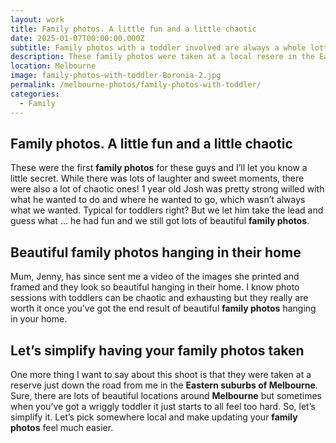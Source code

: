 ```yaml
---
layout: work
title: Family photos. A little fun and a little chaotic
date: 2025-01-07T00:00:00.000Z
subtitle: Family photos with a toddler involved are always a whole lotta' fun with a whole lotta' chaos
description: These family photos were taken at a local resere in the Eastern suburbs of Melbourne, capturing the very first family photos for this family
location: Melbourne
image: family-photos-with-toddler-Boronia-2.jpg
permalink: /melbourne-photos/family-photos-with-toddler/
categories:
  - Family
---
```


## Family photos. A little fun and a little chaotic

These were the first **family photos** for these guys and I’ll let you know a little secret. While there was lots of laughter and sweet moments, there were also a lot of chaotic ones! 1 year old Josh was pretty strong willed with what he wanted to do and where he wanted to go, which wasn’t always what we wanted. Typical for toddlers right? But we let him take the lead and guess what ... he had fun and we still got lots of beautiful **family photos**.

## Beautiful family photos hanging in their home

Mum, Jenny, has since sent me a video of the images she printed and framed and they look so beautiful hanging in their home. I know photo sessions with toddlers can be chaotic and exhausting but they really are worth it once you’ve got the end result of beautiful **family photos** hanging in your home.

## Let’s simplify having your family photos taken

One more thing I want to say about this shoot is that they were taken at a reserve just down the road from me in the **Eastern suburbs of Melbourne**. Sure, there are lots of beautiful locations around **Melbourne** but sometimes when you’ve got a wriggly toddler it just starts to all feel too hard. So, let’s simplify it. Let’s pick somewhere local and make updating your **family photos** feel much easier.